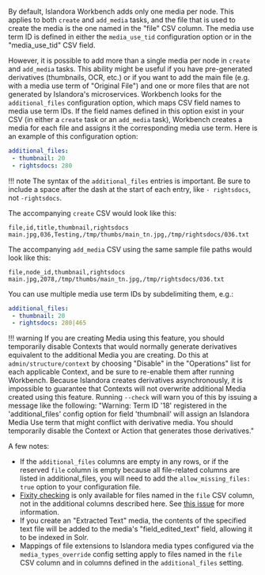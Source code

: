 By default, Islandora Workbench adds only one media per node. This applies to both `create` and `add_media` tasks, and the file that is used to create the media is the one named in the "file" CSV column. The media use term ID is defined in either the `media_use_tid` configuration option or in the "media_use_tid" CSV field.

However, it is possible to add more than a single media per node in `create` and `add_media` tasks. This ability might be useful if you have pre-generated derivatives (thumbnails, OCR, etc.) or if you want to add the main file (e.g. with a media use term of "Original File") and one or more files that are not generated by Islandora's microservices. Workbench looks for the `additional_files` configuration option, which maps CSV field names to media use term IDs. If the field names defined in this option exist in your CSV (in either a `create` task or an `add_media` task), Workbench creates a media for each file and assigns it the corresponding media use term. Here is an example of this configuration option:

```yaml
additional_files:
 - thumbnail: 20
 - rightsdocs: 280
```

!!! note
    The syntax of the `additional_files` entries is important. Be sure to include a space after the dash at the start of each entry, like `- rightsdocs`, not `-rightsdocs`.

The accompanying `create` CSV would look like this:

```text
file,id,title,thumbnail,rightsdocs
main.jpg,036,Testing,/tmp/thumbs/main_tn.jpg,/tmp/rightsdocs/036.txt
```

The accompanying `add_media` CSV using the same sample file paths would look like this:

```text
file,node_id,thumbnail,rightsdocs
main.jpg,2078,/tmp/thumbs/main_tn.jpg,/tmp/rightsdocs/036.txt
```

You can use multiple media use term IDs by subdelimiting them, e.g.:

```yaml
additional_files:
 - thumbnail: 20
 - rightsdocs: 280|465
```

!!! warning
    If you are creating Media using this feature, you should temporarily disable Contexts that would normally generate derivatives equivalent to the additional Media you are creating. Do this at `admin/structure/context` by choosing "Disable" in the "Operations" list for each applicable Context, and be sure to re-enable them after running Workbench. Because Islandora creates derivatives asynchronously, it is impossible to guarantee that Contexts will not overwrite additional Media created using this feature. Running `--check` will warn you of this by issuing a message like the following: "Warning: Term ID '18' registered in the 'additional_files' config option for field 'thumbnail' will assign an Islandora Media Use term that might conflict with derivative media. You should temporarily disable the Context or Action that generates those derivatives."

A few notes:

* If the `additional_files` columns are empty in any rows, or if the reserved `file` column is empty because all file-related columns are listed in additional_files, you will need to add the `allow_missing_files: true` option to your configuration file.
* [Fixity checking](/islandora_workbench_docs/fixity) is only available for files named in the `file` CSV column, not in the additional columns described here. See [this issue](https://github.com/mjordan/islandora_workbench/issues/307) for more information.
* If you create an "Extracted Text" media, the contents of the specified text file will be added to the media's "field_edited_text" field, allowing it to be indexed in Solr.
* Mappings of file extensions to Islandora media types configured via the `media_types_override` config setting apply to files named in the `file` CSV column and in columns defined in the `additional_files` setting.

